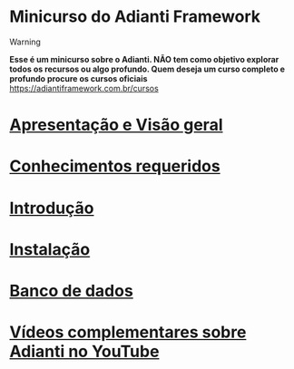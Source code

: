 # Minicurso do Adianti Framework

> [!WARNING]
> **Esse é um minicurso sobre o Adianti. NÃO tem como objetivo explorar todos os recursos ou algo profundo. Quem deseja um curso completo e profundo procure os cursos oficiais**
https://adiantiframework.com.br/cursos

# [Apresentação e Visão geral](doc/apresentacao.md)
# [Conhecimentos requeridos](doc/conhecimento_requerido.md)
# [Introdução](doc/introducao.md)
# [Instalação](doc/instalacao.md)
# [Banco de dados](doc/banco_model.md)
# [Vídeos complementares sobre Adianti no YouTube](doc/videos_youtube.md)

